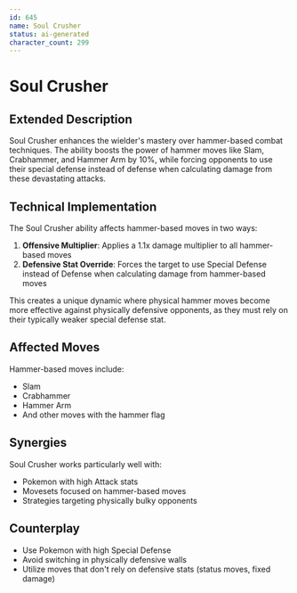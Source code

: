 ```yaml
---
id: 645
name: Soul Crusher
status: ai-generated
character_count: 299
---
```


# Soul Crusher

## Extended Description

Soul Crusher enhances the wielder's mastery over hammer-based combat techniques. The ability boosts the power of hammer moves like Slam, Crabhammer, and Hammer Arm by 10%, while forcing opponents to use their special defense instead of defense when calculating damage from these devastating attacks.

## Technical Implementation

The Soul Crusher ability affects hammer-based moves in two ways:

1. **Offensive Multiplier**: Applies a 1.1x damage multiplier to all hammer-based moves
2. **Defensive Stat Override**: Forces the target to use Special Defense instead of Defense when calculating damage from hammer-based moves

This creates a unique dynamic where physical hammer moves become more effective against physically defensive opponents, as they must rely on their typically weaker special defense stat.

## Affected Moves

Hammer-based moves include:
- Slam
- Crabhammer  
- Hammer Arm
- And other moves with the hammer flag

## Synergies

Soul Crusher works particularly well with:
- Pokemon with high Attack stats
- Movesets focused on hammer-based moves
- Strategies targeting physically bulky opponents

## Counterplay

- Use Pokemon with high Special Defense
- Avoid switching in physically defensive walls
- Utilize moves that don't rely on defensive stats (status moves, fixed damage)